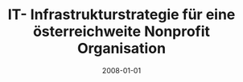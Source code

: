 ---
abstract: ''
authors:
- Herbert Rulitz
date: '2008-01-01'
featured: false
links:
- name: Publik
  url: https://publik.tuwien.ac.at/showentry.php?ID=172141&lang=1
publication_types:
- '7'
publishDate: '2008-01-01'
title: IT- Infrastrukturstrategie fu&#776;r eine o&#776;sterreichweite Nonprofit Organisation
url_pdf: ''
---